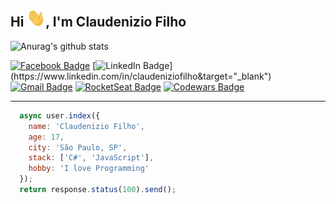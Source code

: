 ## Hi <img src="https://raw.githubusercontent.com/ABSphreak/ABSphreak/master/gifs/Hi.gif" width="30px">, I'm Claudenizio Filho
![Anurag's github stats](https://github-readme-stats.vercel.app/api?username=claudeniziofilho&show_icons=true&bg_color=FFF&text_color=000&title_color=0000ff&icon_color=0000ff)

[![Facebook Badge](https://img.shields.io/badge/-Facebook-6633cc?style=flat-square&logo=Facebook&color=003296&link=https://www.facebook.com/Claudenizi01)](https://www.facebook.com/Claudenizi01)
[![LinkedIn Badge](https://img.shields.io/badge/-LinkedIn-6633cc?style=flat-square&logo=LinkedIn&color=003296&link=https://www.linkedin.com/in/claudeniziofilho&target="_blank")](https://www.linkedin.com/in/claudeniziofilho&target="_blank")
[![Gmail Badge](https://img.shields.io/badge/-Gmail-c14438?style=flat-square&logo=Gmail&color=003296&link=mailto:contato.claudenizio@gmail.com)](mailto:contato.claudenizio@gmail.com)
[![RocketSeat Badge](https://img.shields.io/badge/-Rocketseat-6633cc?style=flat-square&logo=Polymer-Project&color=003296&link=https://app.rocketseat.com.br/me/claudeniziofilho)](https://app.rocketseat.com.br/me/claudeniziofilho)
[![Codewars Badge](https://img.shields.io/badge/-Codewars-6633cc?style=flat-square&logo=Codewars&color=003296&link=https://www.codewars.com/users/Claudenizio%20Filho)](https://www.codewars.com/users/Claudenizio%20Filho)

<hr>

```javascript
  async user.index({
    name: 'Claudenizio Filho',
    age: 17,
    city: 'São Paulo, SP',
    stack: ['C#', 'JavaScript'],
    hobby: 'I love Programming'
  });
  return response.status(100).send();
```





